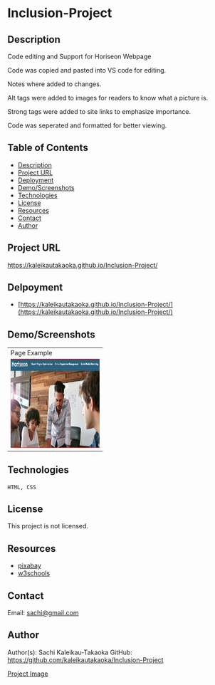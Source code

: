 # Inclusion-Project
## Description

Code editing and Support for Horiseon Webpage

Code was copied and pasted into VS code for editing.

Notes where added to changes.

Alt tags were added to images for readers to know what a picture is.

Strong tags were added to site links to emphasize importance.

Code was seperated and formatted for better viewing.

## Table of Contents

- [Description](#Description)
- [Project URL](#Project-URL)
- [Deployment](#Deployment)
- [Demo/Screenshots](#Demo/Screenshots)
- [Technologies](#Technologies)
- [License](#License)
- [Resources](#Resources)
- [Contact](#Contact)
- [Author](#Author)

## Project URL

<https://kaleikautakaoka.github.io/Inclusion-Project/>

## Delpoyment

- [https://kaleikautakaoka.github.io/Inclusion-Project/](https://kaleikautakaoka.github.io/Inclusion-Project/)

## Demo/Screenshots

  <table>
    <tr>
      <td>Page Example</td>
    </tr>
    <tr>
      <td><img src="./assets/images/inclusionpic.png" height=200px width=200px alt="screenshot of Project"></td>
    </tr>
  </table>

## Technologies

```
HTML, CSS
```

## License

This project is not licensed.

## Resources

- [pixabay](https://pixabay.com/)
- [w3schools](https://www.w3schools.com/)

## Contact

Email: sachi@gmail.com

## Author

Author(s): Sachi Kaleikau-Takaoka
GitHub: <https://github.com/kaleikautakaoka/Inclusion-Project>


[Project Image](assets/images/inclusionpic.png)
